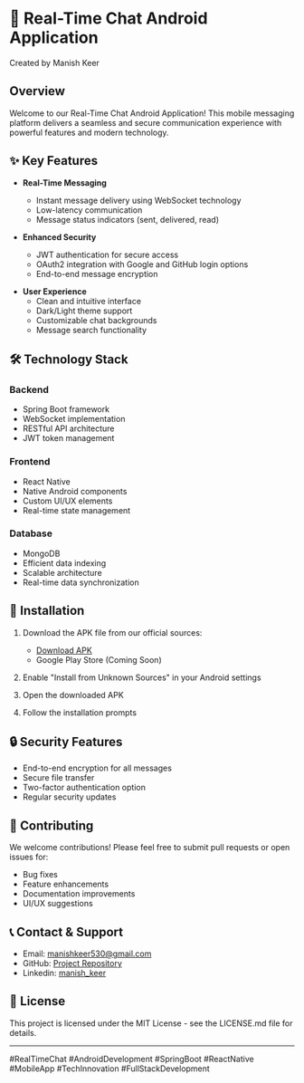 # 🌟 Real-Time Chat Android Application

Created by Manish Keer

## Overview
Welcome to our Real-Time Chat Android Application! This mobile messaging platform delivers a seamless and secure communication experience with powerful features and modern technology.

## ✨ Key Features
- **Real-Time Messaging**
  - Instant message delivery using WebSocket technology
  - Low-latency communication
  - Message status indicators (sent, delivered, read)

- **Enhanced Security**
  - JWT authentication for secure access
  - OAuth2 integration with Google and GitHub login options
  - End-to-end message encryption

<!-- - **Rich Media Support**
  - Share images in multiple formats
  - Video sharing capabilities
  - Document and file sharing
  - Voice messages -->

- **User Experience**
  - Clean and intuitive interface
  - Dark/Light theme support
  - Customizable chat backgrounds
  - Message search functionality

## 🛠️ Technology Stack

### Backend
- Spring Boot framework
- WebSocket implementation
- RESTful API architecture
- JWT token management

### Frontend
- React Native
- Native Android components
- Custom UI/UX elements
- Real-time state management

### Database
- MongoDB
- Efficient data indexing
- Scalable architecture
- Real-time data synchronization

## 📱 Installation

1. Download the APK file from our official sources:
   - [Download APK](https://www.mediafire.com/file/7acyxs5grs88v25/ManishChatApp.apk/file)
   - Google Play Store (Coming Soon)

2. Enable "Install from Unknown Sources" in your Android settings
3. Open the downloaded APK
4. Follow the installation prompts

## 🔒 Security Features

- End-to-end encryption for all messages
- Secure file transfer
- Two-factor authentication option
- Regular security updates

## 🤝 Contributing

We welcome contributions! Please feel free to submit pull requests or open issues for:
- Bug fixes
- Feature enhancements
- Documentation improvements
- UI/UX suggestions

## 📞 Contact & Support

- Email: manishkeer530@gmail.com
- GitHub: [Project Repository](https://github.com/Manish-keer19/chatAndroidApp)
- Linkedin: [manish_keer](https://www.linkedin.com/in/manish-keer-93a212247/)

## 📄 License

This project is licensed under the MIT License - see the LICENSE.md file for details.

---

#RealTimeChat #AndroidDevelopment #SpringBoot #ReactNative #MobileApp #TechInnovation #FullStackDevelopment
